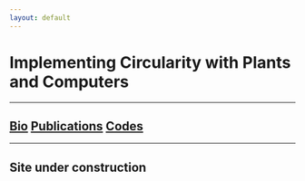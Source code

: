 ```yaml
---
layout: default
---
```


# Implementing Circularity with Plants and Computers

---

## [Bio](./another-page.html)   [Publications](./another-page.html)   [Codes](./another-page.html)

---

## Site under construction

